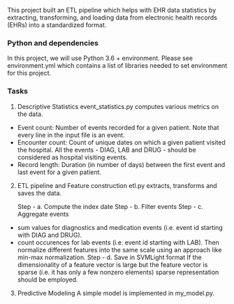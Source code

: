 This project built an ETL pipeline which helps with EHR data statistics by extracting, transforming, and loading data from electronic health records (EHRs) into a standardized format. 

### Python and dependencies
In this project, we will use Python 3.6 + environment. Please see environment.yml which contains a list of libraries needed to set environment for this project.

### Tasks
1. Descriptive Statistics
    event_statistics.py computes various metrics on the data.
- Event count: Number of events recorded for a given patient. Note that every line in
the input file is an event.
- Encounter count: Count of unique dates on which a given patient visited the hospital. All the events - DIAG, LAB and DRUG - should be considered as hospital visiting events.
- Record length: Duration (in number of days) between the first event and last event
for a given patient.

2. ETL pipeline and Feature construction
    etl.py extracts, transforms and saves the data.

    Step - a. Compute the index date
    Step - b. Filter events
    Step - c. Aggregate events
- sum values for diagnostics and medication events (i.e. event id starting with DIAG
and DRUG).
- count occurences for lab events (i.e. event id starting with LAB).
    Then normalize different features into the same scale using an approach like min-max normalization.
    Step - d. Save in SVMLight format
    If the dimensionality of a feature vector is large but the feature vector is sparse (i.e. it has only a few nonzero elements) sparse representation should be employed.

3. Predictive Modeling
    A simple model is implemented in my_model.py. 
